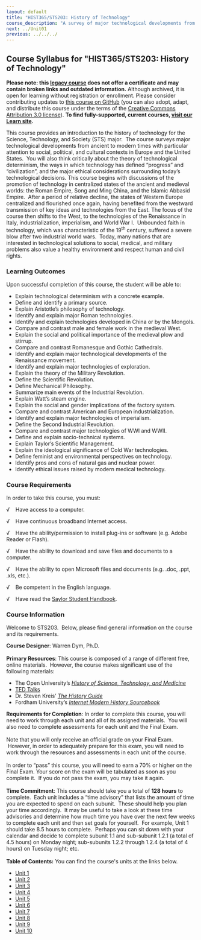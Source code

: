 ```yaml
---
layout: default
title: "HIST365/STS203: History of Technology"
course_description: "A survey of major technological developments from ancient to modern times with particular attention to social, political, and cultural contexts in Europe and the United States."
next: ../Unit01
previous: ../../../
---
```

Course Syllabus for "HIST365/STS203: History of Technology"
-----------------------------------------------------------

**Please note: this [legacy course](https://sayloracademy.zendesk.com/hc/en-us/articles/206089967) does not offer a certificate and may contain 
broken links and outdated information.** Although archived, it is open 
for learning without registration or enrollment. Please consider contributing 
updates to [this course on GitHub](https://github.com/saylordotorg/course_hist365) 
(you can also adopt, adapt, and distribute this course under the terms of 
the [Creative Commons Attribution 3.0 license](http://creativecommons.org/licenses/by/3.0/)). **To find fully-supported, current courses, [visit our 
Learn site](https://learn.saylor.org).**

This course provides an introduction to the history of technology for
the Science, Technology, and Society (STS) major.  The course surveys
major technological developments from ancient to modern times with
particular attention to social, political, and cultural contexts in
Europe and the United States.  You will also think critically about the
theory of technological determinism, the ways in which technology has
defined “progress” and “civilization”, and the major ethical
considerations surrounding today’s technological decisions. This course
begins with discussions of the promotion of technology in centralized
states of the ancient and medieval worlds: the Roman Empire, Song and
Ming China, and the Islamic Abbasid Empire.  After a period of relative
decline, the states of Western Europe centralized and flourished once
again, having benefited from the westward transmission of key ideas and
technologies from the East. The focus of the course then shifts to the
West, to the technologies of the Renaissance in Italy,
industrialization, imperialism, and World War I.  Unbounded faith in
technology, which was characteristic of the 19<sup>th </sup>century,
suffered a severe blow after two industrial world wars.  Today, many
nations that are interested in technological solutions to social,
medical, and military problems also value a healthy environment and
respect human and civil rights.

### Learning Outcomes

Upon successful completion of this course, the student will be able
to:  

-   Explain technological determinism with a concrete example.
-   Define and identify a primary source.
-   Explain Aristotle’s philosophy of technology.
-   Identify and explain major Roman technologies.
-   Identify and explain technologies developed in China or by the
    Mongols.
-   Compare and contrast male and female work in the medieval West.
-   Explain the social and political importance of the medieval plow and
    stirrup.
-   Compare and contrast Romanesque and Gothic Cathedrals.
-   Identify and explain major technological developments of the
    Renaissance movement.
-   Identify and explain major technologies of exploration.
-   Explain the theory of the Military Revolution.
-   Define the Scientific Revolution.
-   Define Mechanical Philosophy.
-   Summarize main events of the Industrial Revolution.
-   Explain Watt’s steam engine.
-   Explain the social and gender implications of the factory system.
-   Compare and contrast American and European industrialization.
-   Identify and explain major technologies of imperialism.
-   Define the Second Industrial Revolution.
-   Compare and contrast major technologies of WWI and WWII.
-   Define and explain socio-technical systems.
-   Explain Taylor’s Scientific Management.
-   Explain the ideological significance of Cold War technologies.
-   Define feminist and environmental perspectives on technology.
-   Identify pros and cons of natural gas and nuclear power.
-   Identify ethical issues raised by modern medical technology.

### Course Requirements

In order to take this course, you must:  
  
 √    Have access to a computer.  
  
 √    Have continuous broadband Internet access.  
  
 √    Have the ability/permission to install plug-ins or software (e.g.
Adobe Reader or Flash).  
  
 √    Have the ability to download and save files and documents to a
computer.  
  
 √    Have the ability to open Microsoft files and documents (e.g. .doc,
.ppt, .xls, etc.).  
  
 √    Be competent in the English language.  
  
 √    Have read the [Saylor Student
Handbook](http://www.saylor.org/site/wp-content/uploads/2012/05/Saylor-StudentHandbook.pdf).  

### Course Information

Welcome to STS203.  Below, please find general information on the course
and its requirements.  
  
 **Course Designer**: Warren Dym, Ph.D.  
    
 **Primary Resources**: This course is composed of a range of different
free, online materials.  However, the course makes significant use of
the following materials:  

-   The Open University’s *[History of Science, Technology, and
    Medicine](http://www.open.edu/openlearn/history-the-arts/history/history-science-technology-and-medicine)*
-   [TED Talks](http://www.ted.com/)
-   Dr. Steven Kreis’ *[The History
    Guide](http://www.historyguide.org/index.html)*
-   Fordham University’s *[Internet Modern History
    Sourcebook](http://www.fordham.edu/Halsall/mod/modsbook.asp)*

**Requirements for Completion**: In order to complete this course, you
will need to work through each unit and all of its assigned materials.
 You will also need to complete assessments for each unit and the Final
Exam.  
    
 Note that you will only receive an official grade on your Final Exam.
 However, in order to adequately prepare for this exam, you will need to
work through the resources and assessments in each unit of the course.  
    
 In order to “pass” this course, you will need to earn a 70% or higher
on the Final Exam. Your score on the exam will be tabulated as soon as
you complete it.  If you do not pass the exam, you may take it again.  
    
 **Time Commitment**: This course should take you a total of **128
hours** to complete.  Each unit includes a “time advisory” that lists
the amount of time you are expected to spend on each subunit.  These
should help you plan your time accordingly.  It may be useful to take a
look at these time advisories and determine how much time you have over
the next few weeks to complete each unit and then set goals for
yourself.  For example, Unit 1 should take 8.5 hours to complete. 
Perhaps you can sit down with your calendar and decide to complete
subunit 1.1 and sub-subunit 1.2.1 (a total of 4.5 hours) on Monday
night; sub-subunits 1.2.2 through 1.2.4 (a total of 4 hours) on Tuesday
night; etc.  
    
**Table of Contents:** You can find the course's units at the links below.

- [Unit 1](https://legacy.saylor.org/hist365/Unit01/)
- [Unit 2](https://legacy.saylor.org/hist365/Unit02/)
- [Unit 3](https://legacy.saylor.org/hist365/Unit03/)
- [Unit 4](https://legacy.saylor.org/hist365/Unit04/)
- [Unit 5](https://legacy.saylor.org/hist365/Unit05/)
- [Unit 6](https://legacy.saylor.org/hist365/Unit06/)
- [Unit 7](https://legacy.saylor.org/hist365/Unit07/)
- [Unit 8](https://legacy.saylor.org/hist365/Unit08/)
- [Unit 9](https://legacy.saylor.org/hist365/Unit09/)
- [Unit 10](https://legacy.saylor.org/hist365/Unit10/)
